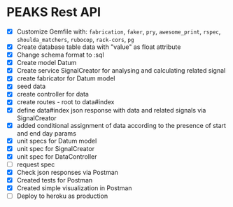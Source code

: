 # PEAKS Rest API

- [x] Customize Gemfile with: `fabrication`, `faker`, `pry`, `awesome_print`, `rspec`, `shoulda_matchers`, `rubocop`, `rack-cors`, `pg`
- [x] Create database table data with "value" as float attribute
- [x] Change schema format to :sql
- [x] Create model Datum
- [x] Create service SignalCreator for analysing and calculating related signal
- [x] create fabricator for Datum model
- [x] seed data
- [x] create controller for data
- [x] create routes - root to data#index
- [x] define data#index json response with data and related signals via SignalCreator
- [x] added conditional assignment of data according to the presence of start and end day params
- [x] unit specs for Datum model
- [x] unit spec for SignalCreator
- [x] unit spec for DataController
- [ ] request spec
- [x] Check json responses via Postman
- [x] Created tests for Postman
- [x] Created simple visualization in Postman
- [ ] Deploy to heroku as production
